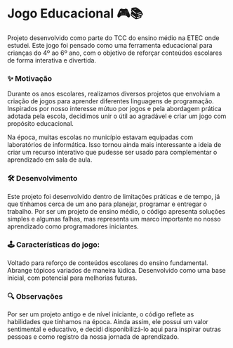 # Jogo Educacional 🎮📚
Projeto desenvolvido como parte do TCC do ensino médio na ETEC onde estudei. Este jogo foi pensado como uma ferramenta educacional para crianças do 4º ao 6º ano, com o objetivo de reforçar conteúdos escolares de forma interativa e divertida.

### ✨ Motivação ###
Durante os anos escolares, realizamos diversos projetos que envolviam a criação de jogos para aprender diferentes linguagens de programação. Inspirados por nosso interesse mútuo por jogos e pela abordagem prática adotada pela escola, decidimos unir o útil ao agradável e criar um jogo com propósito educacional.

Na época, muitas escolas no município estavam equipadas com laboratórios de informática. Isso tornou ainda mais interessante a ideia de criar um recurso interativo que pudesse ser usado para complementar o aprendizado em sala de aula.

### 🛠 Desenvolvimento ###
Este projeto foi desenvolvido dentro de limitações práticas e de tempo, já que tínhamos cerca de um ano para planejar, programar e entregar o trabalho.
Por ser um projeto de ensino médio, o código apresenta soluções simples e algumas falhas, mas representa um marco importante no nosso aprendizado como programadores iniciantes.

### 🕹 Características do jogo: ###
Voltado para reforço de conteúdos escolares do ensino fundamental.
Abrange tópicos variados de maneira lúdica.
Desenvolvido como uma base inicial, com potencial para melhorias futuras.
### 🔍 Observações ###
Por ser um projeto antigo e de nível iniciante, o código reflete as habilidades que tínhamos na época. Ainda assim, ele possui um valor sentimental e educativo, e decidi disponibilizá-lo aqui para inspirar outras pessoas e como registro da nossa jornada de aprendizado.
